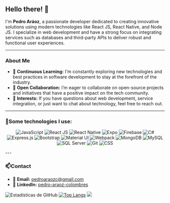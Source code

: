 
## Hello there! 🖖

I'm **Pedro Aráoz**, a passionate developer dedicated to creating innovative solutions using modern technologies like React JS, React Native, and Node JS. I specialize in web development and have a strong focus on integrating services such as databases and third-party APIs to deliver robust and functional user experiences.

---

### About Me

- 🌱 **Continuous Learning:** I'm constantly exploring new technologies and best practices in software development to stay at the forefront of the industry.
- 👯 **Open Collaboration:** I’m eager to collaborate on open-source projects and initiatives that have a positive impact on the tech community.
- 💬 **Interests:** If you have questions about web development, service integration, or just want to chat about technology, feel free to reach out.

---

### 🎯Some technologies I use: 

<p align="center">
  <img src="https://img.shields.io/badge/JavaScript-F7DF1C?style=flat&logo=javascript&logoColor=white" alt="JavaScript"/>
  <img src="https://img.shields.io/badge/React-61DAFB?style=flat&logo=react&logoColor=black" alt="React JS"/>
  <img src="https://img.shields.io/badge/React%20Native-61DAFB?style=flat&logo=react&logoColor=black" alt="React Native"/>
  <img src="https://img.shields.io/badge/Expo-000020?style=flat&logo=expo&logoColor=white" alt="Expo"/>
  <img src="https://img.shields.io/badge/Firebase-FFCA28?style=flat&logo=firebase&logoColor=black" alt="Firebase"/>
  <img src="https://img.shields.io/badge/C%23-239120?style=flat&logo=c-sharp&logoColor=white" alt="C#"/>
  <img src="https://img.shields.io/badge/Express.js-000000?style=flat&logo=express&logoColor=white" alt="Express.js"/>
  <img src="https://img.shields.io/badge/Bootstrap-563D7C?style=flat&logo=bootstrap&logoColor=white" alt="Bootstrap"/>
  <img src="https://img.shields.io/badge/Material%20UI-0081CB?style=flat&logo=material-ui&logoColor=white" alt="Material UI"/>
  <img src="https://img.shields.io/badge/Webpack-8DD6F9?style=flat&logo=webpack&logoColor=black" alt="Webpack"/>
  <img src="https://img.shields.io/badge/MongoDB-47A248?style=flat&logo=mongodb&logoColor=white" alt="MongoDB"/>
  <img src="https://img.shields.io/badge/MySQL-4479A1?style=flat&logo=mysql&logoColor=white" alt="MySQL"/>
  <img src="https://img.shields.io/badge/SQL%20Server-CC2927?style=flat&logo=microsoft-sql-server&logoColor=white" alt="SQL Server"/>
  <img src="https://img.shields.io/badge/Git-F05032?style=flat&logo=git&logoColor=white" alt="Git"/>
  <img src="https://img.shields.io/badge/CSS-1572B6?style=flat&logo=css3&logoColor=white" alt="CSS"/>
</p>
---

### 📫Contact

- 📨 **Email:** [pedroaraozc@gmail.com](mailto:pedroaraozc@gmail.com)
- 🔗 **LinkedIn:** [pedro-araoz-colombres](https://www.linkedin.com/in/pedro-araoz-colombres)

![Estadísticas de GitHub](https://github-readme-stats.vercel.app/api?username=PedroAraozC&show_icons=true&theme=tokyonight)
[![Top Langs](https://github-readme-stats.vercel.app/api/top-langs/?username=PedroAraozC&layout=donut-vertical)](https://github.com/anuraghazra/github-readme-stats)
![](http://github-profile-summary-cards.vercel.app/api/cards/profile-details?username=PedroAraozC&theme=tokyonight)

<!-- ![](http://github-profile-summary-cards.vercel.app/api/cards/productive-time?username=PedroAraozC&theme=tokyonight&utcOffset=8) 
![Top Langs](https://github-readme-stats.vercel.app/api/top-langs/?username=PedroAraozC&langs_count=8&theme=tokyonight)
-->
